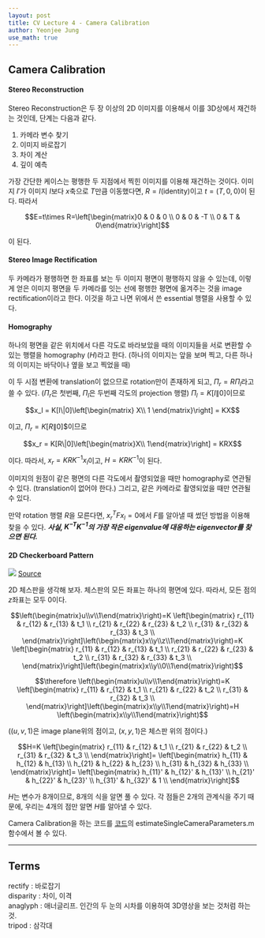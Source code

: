 ```yaml
---
layout: post
title: CV Lecture 4 - Camera Calibration
author: Yeonjee Jung
use_math: true
---
```


## Camera Calibration

#### Stereo Reconstruction
Stereo Reconstruction은 두 장 이상의 2D 이미지를 이용해서 이를 3D상에서 재건하는 것인데, 단계는 다음과 같다.
1. 카메라 변수 찾기
2. 이미지 바로잡기
3. 차이 계산
4. 깊이 예측

가장 간단한 케이스는 평행한 두 지점에서 찍힌 이미지를 이용해 재건하는 것이다. 이미지 $I'$가 이미지 $I$보다 $x$축으로 $T$만큼 이동했다면, $R = I$(identity)이고 $t=(T, 0, 0)$이 된다. 따라서

$$E=t\times R=\left[\begin{matrix}0 & 0 & 0 \\ 0 & 0 & -T \\ 0 & T & 0\end{matrix}\right]$$

이 된다.

#### Stereo Image Rectification
두 카메라가 평행하면 한 좌표를 보는 두 이미지 평면이 평행하지 않을 수 있는데, 이렇게 얻은 이미지 평면을 두 카메라를 잇는 선에 평행한 평면에 옮겨주는 것을 image rectification이라고 한다. 이것을 하고 나면 위에서 쓴 essential 행렬을 사용할 수 있다.

#### Homography
하나의 평면을 같은 위치에서 다른 각도로 바라보았을 때의 이미지들을 서로 변환할 수 있는 행렬을 homography ($H$)라고 한다. (하나의 이미지는 앞을 보며 찍고, 다른 하나의 이미지는 바닥이나 옆을 보고 찍었을 때)

이 두 시점 변환에 translation이 없으므로 rotation만이 존재하게 되고, $\Pi_r = R\Pi_l$라고 쓸 수 있다. ($\Pi_r$은 첫번째, $\Pi_l$은 두번째 각도의 projection 행렬) $\Pi_l = K[I\|0]$이므로

$$x_l = K[I\|0]\left[\begin{matrix} X\\ 1 \end{matrix}\right] = KX$$

이고, $\Pi_r = K[R\|0]$$이므로

$$x_r = K[R\|0]\left[\begin{matrix}X\\ 1\end{matrix}\right] = KRX$$

이다. 따라서, $x_r = KRK^{-1}x_l$이고, $H = KRK^{-1}$이 된다.

이미지의 원점이 같은 평면의 다른 각도에서 촬영되었을 때만 homography로 연관될 수 있다. (translation이 없어야 한다.) 그리고, 같은 카메라로 촬영되었을 때만 연관될 수 있다.

만약 rotation 행렬 $R$을 모른다면, $x_r^TFx_l = 0$에서 $F$를 알아낼 때 썼던 방법을 이용해 찾을 수 있다. **_사실, $K^{-T}K^{-1}$의 가장 작은 eigenvalue에 대응하는 eigenvector를 찾으면 된다._**

#### 2D Checkerboard Pattern
![](http://www.campi3d.com/External/MariExtensionPack/userGuide4R1/lib/CHeckerSimpleB.png)
[Source](http://www.campi3d.com/External/MariExtensionPack/userGuide4R1/lib/CHeckerSimpleB.png)

2D 체스판을 생각해 보자. 체스판의 모든 좌표는 하나의 평면에 있다. 따라서, 모든 점의 $z$좌표는 모두 $0$이다.

$$\left(\begin{matrix}u\\v\\1\end{matrix}\right)=K
\left[\begin{matrix}
r_{11} & r_{12} & r_{13} & t_1 \\
r_{21} & r_{22} & r_{23} & t_2 \\
r_{31} & r_{32} & r_{33} & t_3 \\
\end{matrix}\right]\left(\begin{matrix}x\\y\\z\\1\end{matrix}\right)=K
\left[\begin{matrix}
r_{11} & r_{12} & r_{13} & t_1 \\
r_{21} & r_{22} & r_{23} & t_2 \\
r_{31} & r_{32} & r_{33} & t_3 \\
\end{matrix}\right]\left(\begin{matrix}x\\y\\0\\1\end{matrix}\right)$$

$$\therefore \left(\begin{matrix}u\\v\\1\end{matrix}\right)=K
\left[\begin{matrix}
r_{11} & r_{12} & t_1 \\
r_{21} & r_{22} & t_2 \\
r_{31} & r_{32} & t_3 \\
\end{matrix}\right]\left(\begin{matrix}x\\y\\1\end{matrix}\right)=H
\left(\begin{matrix}x\\y\\1\end{matrix}\right)$$

($(u, v, 1)$은 image plane위의 점이고, $(x, y, 1)$은 체스판 위의 점이다.)

$$H=K
\left[\begin{matrix}
r_{11} & r_{12} & t_1 \\
r_{21} & r_{22} & t_2 \\
r_{31} & r_{32} & t_3 \\
\end{matrix}\right]=
\left[\begin{matrix}
h_{11} & h_{12} & h_{13} \\
h_{21} & h_{22} & h_{23} \\
h_{31} & h_{32} & h_{33} \\
\end{matrix}\right]=
\left[\begin{matrix}
h_{11}' & h_{12}' & h_{13}' \\
h_{21}' & h_{22}' & h_{23}' \\
h_{31}' & h_{32}' & 1 \\
\end{matrix}\right]$$

$H$는 변수가 8개이므로, 8개의 식을 알면 풀 수 있다. 각 점들은 2개의 관계식을 주기 때문에, 우리는 4개의 점만 알면 $H$를 알아낼 수 있다.

Camera Calibration을 하는 코드를 [코드](https://github.com/YeonjeeJung/ComputervisionProject)의 estimateSingleCameraParameters.m 함수에서 볼 수 있다.

---
## Terms
rectify : 바로잡기  
disparity : 차이, 이격  
anaglyph : 애너글리프. 인간의 두 눈의 시차를 이용하여 3D영상을 보는 것처럼 하는 것.  
tripod : 삼각대   
